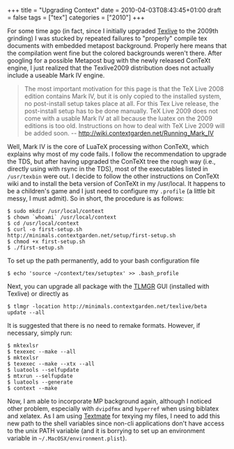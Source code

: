 +++
title = "Upgrading Context"
date = 2010-04-03T08:43:45+01:00
draft = false
tags = ["tex"]
categories = ["2010"]
+++

For some time ago (in fact, since I initially upgraded [Texlive](http://tug.org/texlive/) to the 2009th grinding) I was stucked by repeated failures to "properly" compile tex documents with embedded metapost background. Properly here means that the compilation went fine but the colored backgrounds weren't there. After googling for a possible Metapost bug with the newly released ConTeXt engine, I just realized that the Texlive2009 distribution does not actually include a useable Mark IV engine.

<!--more-->

> The most important motivation for this page is that the TeX Live 2008 edition contains Mark IV, but it is only copied to the installed system, no post-install setup takes place at all. For this Tex Live release, the post-install setup has to be done manually. TeX Live 2009 does not come with a usable Mark IV at all because the luatex on the 2009 editions is too old. Instructions on how to deal with TeX Live 2009 will be added soon.
-- <http://wiki.contextgarden.net/Running_Mark_IV>

Well, Mark IV is the core of LuaTeX processing withon ConTeXt, which explains why most of my code fails. I follow the recommendation to upgrade the TDS, but after having upgraded the ConTeXt tree the rough way (i.e., directly using with rsync in the TDS), most of the executables listed in `/usr/texbin` were out. I decide to follow the other instructions on ConTeXt wiki and to install the beta version of ConTeXt in my /usr/local. It happens to be a children's game and I just need to configure my `.profile` (a little bit messy, I must admit). So in short, the procedure is as follows:

```
$ sudo mkdir /usr/local/context
$ chown `whoami` /usr/local/context
$ cd /usr/local/context
$ curl -o first-setup.sh http://minimals.contextgarden.net/setup/first-setup.sh
$ chmod +x first-setup.sh
$ ./first-setup.sh
```
	
To set up the path permanently, add to your bash configuration file

```
$ echo 'source ~/context/tex/setuptex' >> .bash_profile
```

Next, you can upgrade all package with the [TLMGR](http://tug.org/texlive/tlmgr.html) GUI (installed with Texlive) or directly as

```
$ tlmgr -location http://minimals.contextgarden.net/texlive/beta update --all
```

It is suggested that there is no need to remake formats. However, if necessary, simply run:

```
$ mktexlsr 
$ texexec --make --all 
$ mktexlsr 
$ texexec --make --xtx --all 
$ luatools --selfupdate 
$ mtxrun --selfupdate 
$ luatools --generate 
$ context --make
```

Now, I am able to incorporate MP background again, although I noticed other problem, especially with `dvipdfmx` and `hyperref` when using biblatex and xelatex. As I am using [Textmate](http://macromates.com/) for texying my files, I need to add this new path to the shell variables since non-cli applications don't have access to the unix PATH variable (and it is borrying to set up an environment variable in `~/.MacOSX/environment.plist`).